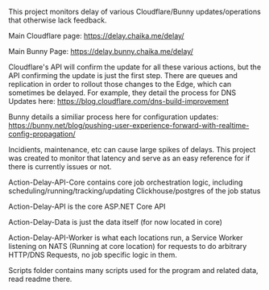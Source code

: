 This project monitors delay of various Cloudflare/Bunny updates/operations that otherwise lack feedback. 

Main Cloudflare page: https://delay.chaika.me/delay/

Main Bunny Page: https://delay.bunny.chaika.me/delay/

Cloudflare's API will confirm the update for all these various actions, but the API confirming the update is just the first step. There are queues and replication in order to rollout those changes to the Edge, which can sometimes be delayed. For example, they detail the process for DNS Updates here: https://blog.cloudflare.com/dns-build-improvement

Bunny details a similiar process here for configuration updates: https://bunny.net/blog/pushing-user-experience-forward-with-realtime-config-propagation/

Incidients, maintenance, etc can cause large spikes of delays. This project was created to monitor that latency and serve as an easy reference for if there is currently issues or not.

Action-Delay-API-Core contains core job orchestration logic, including scheduling/running/tracking/updating Clickhouse/postgres of the job status

Action-Delay-API is the core ASP.NET Core API

Action-Delay-Data is just the data itself (for now located in core)

Action-Delay-API-Worker is what each locations run, a Service Worker listening on NATS (Running at core location) for requests to do arbitrary HTTP/DNS Requests, no job specific logic in them.


Scripts folder contains many scripts used for the program and related data, read readme there. 
